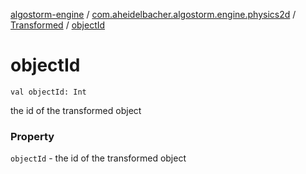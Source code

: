 [algostorm-engine](../../index.md) / [com.aheidelbacher.algostorm.engine.physics2d](../index.md) / [Transformed](index.md) / [objectId](.)

# objectId

`val objectId: Int`

the id of the transformed object

### Property

`objectId` - the id of the transformed object